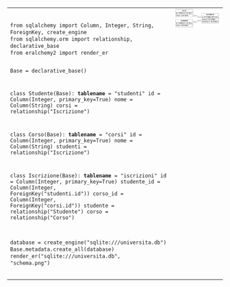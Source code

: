 <table>
  <tr>
    <td valign="top">
      <pre><code>
from sqlalchemy import Column, Integer, String, ForeignKey, create_engine
from sqlalchemy.orm import relationship, declarative_base
from eralchemy2 import render_er


Base = declarative_base()


class Studente(Base):
    __tablename__ = "studenti"
    id = Column(Integer, primary_key=True)
    nome = Column(String)
    corsi = relationship("Iscrizione")

class Corso(Base):
    __tablename__ = "corsi"
    id = Column(Integer, primary_key=True)
    nome = Column(String)
    studenti = relationship("Iscrizione")



class Iscrizione(Base):
    __tablename__ = "iscrizioni"
    id = Column(Integer, primary_key=True)
    studente_id = Column(Integer, ForeignKey("studenti.id"))
    corso_id = Column(Integer, ForeignKey("corsi.id"))
    studente = relationship("Studente")
    corso = relationship("Corso")



database = create_engine("sqlite:///universita.db")
Base.metadata.create_all(database)
render_er("sqlite:///universita.db", "schema.png")
      </code></pre>
    </td>
    <td valign="top">
      <img src="ER ALCHEMY2/schema.png" alt="Schema ER" width="300">
    </td>
  </tr>
</table>
